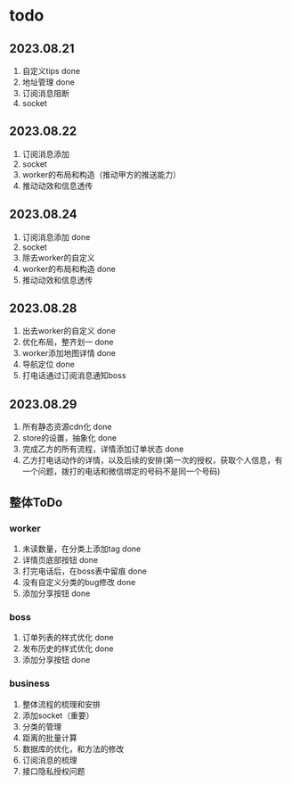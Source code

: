 # todo

## 2023.08.21

1. 自定义tips done
2. 地址管理 done
3. 订阅消息阻断
4. socket

## 2023.08.22

1. 订阅消息添加
2. socket
3. worker的布局和构造（推动甲方的推送能力）
4. 推动动效和信息透传

## 2023.08.24

1. 订阅消息添加 done
2. socket
3. 除去worker的自定义
3. worker的布局和构造 done
4. 推动动效和信息透传

## 2023.08.28

1. 出去worker的自定义 done
2. 优化布局，整齐划一 done
3. worker添加地图详情 done
4. 导航定位 done
5. 打电话通过订阅消息通知boss


## 2023.08.29

1. 所有静态资源cdn化 done
2. store的设置，抽象化 done
3. 完成乙方的所有流程，详情添加订单状态 done
4. 乙方打电话动作的详情，以及后续的安排(第一次的授权，获取个人信息，有一个问题，拨打的电话和微信绑定的号码不是同一个号码)

## 整体ToDo

### worker

1. 未读数量，在分类上添加tag done
2. 详情页底部按钮 done
3. 打完电话后，在boss表中留痕 done
4. 没有自定义分类的bug修改 done
5. 添加分享按钮 done
### boss

1. 订单列表的样式优化 done
2. 发布历史的样式优化 done
3. 添加分享按钮 done

### business

1. 整体流程的梳理和安排
2. 添加socket（重要）
3. 分类的管理
4. 距离的批量计算
5. 数据库的优化，和方法的修改
6. 订阅消息的梳理
7. 接口隐私授权问题